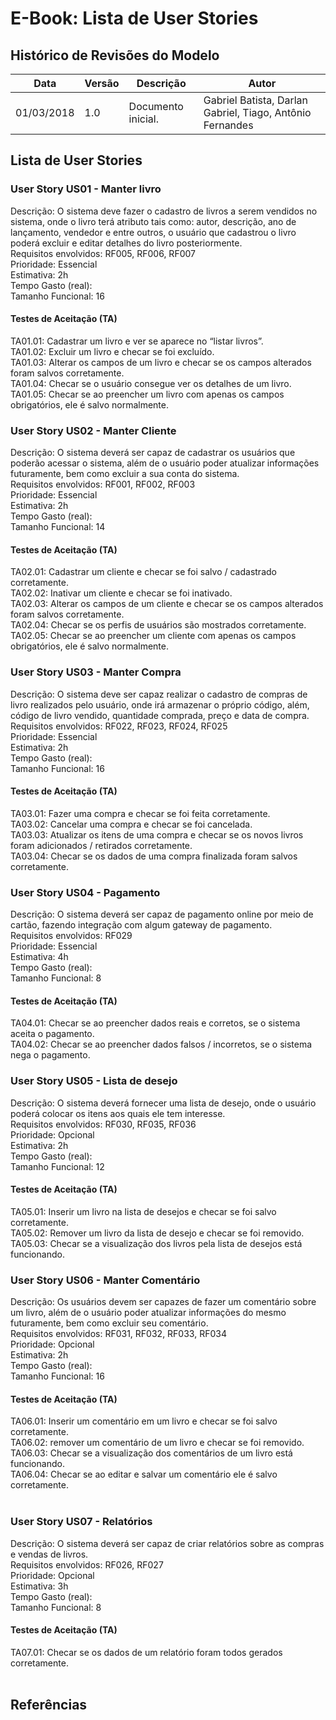 # E-Book: Lista de User Stories


## Histórico de Revisões do Modelo

| **Data** | **Versão** | **Descrição** | **Autor** |
| --- | --- | --- | --- |
| 01/03/2018 | 1.0 | Documento inicial. | Gabriel Batista, Darlan Gabriel, Tiago, Antônio Fernandes |


## Lista de User Stories


### User Story US01 - Manter livro

Descrição: O sistema deve fazer o cadastro de livros a serem vendidos no sistema, onde o livro terá atributo tais como: autor, descrição, ano de lançamento, vendedor e entre outros, o usuário que cadastrou o livro poderá excluir e editar detalhes do livro posteriormente.<br>
Requisitos envolvidos: RF005, RF006, RF007<br>
Prioridade: Essencial<br>
Estimativa: 2h<br>
Tempo Gasto (real): <br>
Tamanho Funcional: 16<br>

#### Testes de Aceitação (TA)
TA01.01: Cadastrar um livro e ver se aparece no “listar livros”.<br>
TA01.02: Excluir um livro e checar se foi excluído.<br>
TA01.03: Alterar os campos de um livro e checar se os campos alterados foram salvos corretamente.<br>
TA01.04: Checar se o usuário consegue ver os detalhes de um livro.<br>
TA01.05: Checar se ao preencher um livro com apenas os campos obrigatórios, ele é salvo normalmente.<br>


### User Story US02 - Manter Cliente

Descrição: O sistema deverá ser capaz de cadastrar os usuários que poderão acessar o sistema, além de o usuário poder atualizar informações futuramente, bem como excluir a sua conta do sistema.<br>
Requisitos envolvidos: RF001, RF002, RF003<br>
Prioridade: Essencial<br>
Estimativa: 2h<br>
Tempo Gasto (real): <br>
Tamanho Funcional: 14<br>

#### Testes de Aceitação (TA)
TA02.01: Cadastrar um cliente e checar se foi salvo / cadastrado corretamente.<br>
TA02.02: Inativar um cliente e checar se foi inativado.<br>
TA02.03: Alterar os campos de um cliente e checar se os campos alterados foram salvos corretamente.<br>
TA02.04: Checar se os perfis de usuários são mostrados corretamente.<br>
TA02.05: Checar se ao preencher um cliente com apenas os campos obrigatórios, ele é salvo normalmente.<br>


### User Story US03 - Manter Compra

Descrição: O sistema deve ser capaz realizar o cadastro de compras de livro realizados pelo usuário, onde irá armazenar o próprio código, além, código de livro vendido, quantidade comprada, preço e data de compra. <br>
Requisitos envolvidos: RF022, RF023, RF024, RF025<br>
Prioridade: Essencial<br>
Estimativa: 2h<br>
Tempo Gasto (real): <br>
Tamanho Funcional: 16<br>

#### Testes de Aceitação (TA)
TA03.01: Fazer uma compra e checar se foi feita corretamente.<br>
TA03.02: Cancelar uma compra e checar se foi cancelada.<br>
TA03.03: Atualizar os itens de uma compra e checar se os novos livros foram adicionados / retirados corretamente.<br>
TA03.04: Checar se os dados de uma compra finalizada foram salvos corretamente.<br>


### User Story US04 - Pagamento

Descrição: O sistema deverá ser capaz de pagamento online por meio de cartão, fazendo integração com algum gateway de pagamento. <br>
Requisitos envolvidos: RF029<br>
Prioridade: Essencial<br>
Estimativa: 4h<br>
Tempo Gasto (real): <br>
Tamanho Funcional: 8<br>

#### Testes de Aceitação (TA)
TA04.01: Checar se ao preencher dados reais e corretos, se o sistema aceita o pagamento.<br>
TA04.02: Checar se ao preencher dados falsos / incorretos, se o sistema nega o pagamento.<br>


### User Story US05 - Lista de desejo

Descrição: O sistema deverá fornecer uma lista de desejo, onde o usuário poderá colocar os itens aos quais ele tem interesse.<br>
Requisitos envolvidos: RF030, RF035, RF036<br>
Prioridade: Opcional<br>
Estimativa: 2h<br>
Tempo Gasto (real): <br>
Tamanho Funcional: 12<br>

#### Testes de Aceitação (TA)
TA05.01: Inserir um livro na lista de desejos e checar se foi salvo corretamente.<br>
TA05.02: Remover um livro da lista de desejo e checar se foi removido.<br>
TA05.03: Checar se a visualização dos livros pela lista de desejos está funcionando.<br>


### User Story US06 - Manter Comentário

Descrição: Os usuários devem ser capazes de fazer um comentário sobre um livro, além de o usuário poder atualizar informações do mesmo futuramente, bem como excluir seu comentário.<br>
Requisitos envolvidos: RF031, RF032, RF033, RF034<br>
Prioridade: Opcional<br>
Estimativa: 2h<br>
Tempo Gasto (real): <br>
Tamanho Funcional: 16<br>

#### Testes de Aceitação (TA)
TA06.01: Inserir um comentário em um livro e checar se foi salvo corretamente.<br>
TA06.02: remover um comentário de um livro e checar se foi removido.<br>
TA06.03: Checar se a visualização dos comentários de um livro está funcionando.<br>
TA06.04: Checar se ao editar e salvar um comentário ele é salvo corretamente.<br>
<br>

### User Story US07 - Relatórios

Descrição: O sistema deverá ser capaz de criar relatórios sobre as compras e vendas de livros.<br>
Requisitos envolvidos: RF026, RF027<br>
Prioridade: Opcional<br>
Estimativa: 3h<br>
Tempo Gasto (real): <br>
Tamanho Funcional: 8<br>

#### Testes de Aceitação (TA)
TA07.01: Checar se os dados de um relatório foram todos gerados corretamente.<br>
<br>

## Referências
